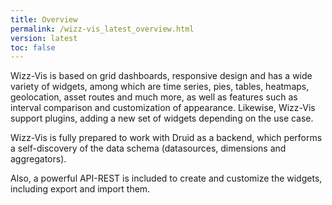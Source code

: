 ```yaml
---
title: Overview
permalink: /wizz-vis_latest_overview.html
version: latest
toc: false
---
```


Wizz-Vis is based on grid dashboards, responsive design and has a wide variety of widgets, among which are time series, pies, tables, heatmaps, geolocation, asset routes and much more, as well as features such as interval comparison and customization of appearance. Likewise, Wizz-Vis support plugins, adding a new set of widgets depending on the use case.

Wizz-Vis is fully prepared to work with Druid as a backend, which performs a self-discovery of the data schema (datasources, dimensions and aggregators).

Also, a powerful API-REST is included to create and customize the widgets, including export and import them.

